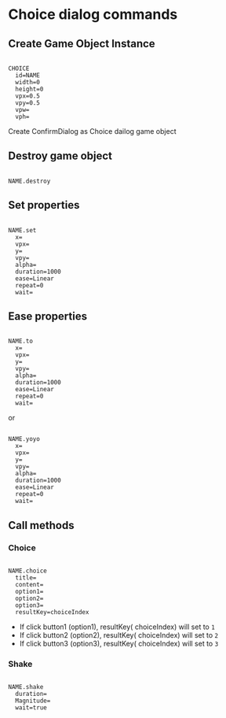 # Choice dialog commands

## Create Game Object Instance

```

CHOICE
  id=NAME
  width=0
  height=0
  vpx=0.5
  vpy=0.5
  vpw=
  vph=

```

Create ConfirmDialog as Choice dailog game object

## Destroy game object

```

NAME.destroy

```

## Set properties

```

NAME.set
  x=
  vpx=
  y=
  vpy=
  alpha=
  duration=1000
  ease=Linear
  repeat=0
  wait=

```

## Ease properties

```

NAME.to
  x=
  vpx=
  y=
  vpy=
  alpha=
  duration=1000
  ease=Linear
  repeat=0
  wait=

```

or

```

NAME.yoyo
  x=
  vpx=
  y=
  vpy=
  alpha=
  duration=1000
  ease=Linear
  repeat=0
  wait=

```

## Call methods

### Choice

```

NAME.choice
  title=
  content=
  option1=
  option2=
  option3=
  resultKey=choiceIndex

```

- If click button1 (option1), resultKey( choiceIndex) will set to `1`
- If click button2 (option2), resultKey( choiceIndex) will set to `2`
- If click button3 (option3), resultKey( choiceIndex) will set to `3`

### Shake

```

NAME.shake
  duration=
  Magnitude=
  wait=true

```
